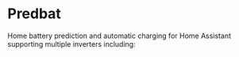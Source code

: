 # Predbat

Home battery prediction and automatic charging for Home Assistant supporting multiple inverters including:
